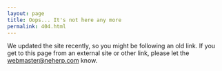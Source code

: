 ```yaml
---
layout: page
title: Oops... It's not here any more
permalink: 404.html
---
```



We updated the site recently, so you might be following an old link.
If you get to this page from an external site or other link, please let the webmaster@neherp.com know.
